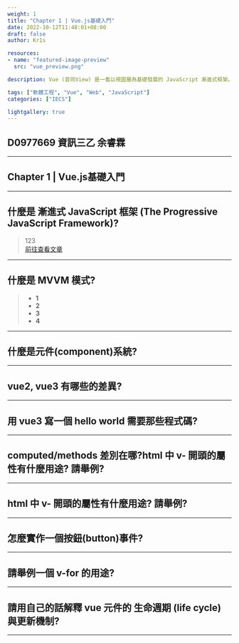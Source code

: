 ```yaml
---
weight: 1
title: "Chapter 1 | Vue.js基礎入門"
date: 2022-10-12T11:48:01+08:00
draft: false
author: Kr1s

resources:
- name: "featured-image-preview"
  src: "vue_preview.png"

description: Vue (音同View) 是一套以視圖層為基礎發展的 JavaScript 漸進式框架。與其他前端框架/函式庫不同的是，Vue.js 的目標是透過簡單的 API 提供開發者實作資料綁定與操作網頁上的元件，同時也因為 Vue.js 的核心把焦點關注在狀態與畫面的同步層級上，遂能夠輕易地與其他 JavaScript 函式庫、前端開發工具鍊等整合使用，成為一套完整的前端開發方案。

tags: ["軟體工程", "Vue", "Web", "JavaScript"]
categories: ["IECS"]

lightgallery: true
---
```


<!--more-->

## D0977669 資訊三乙 余睿霖

---

## Chapter 1 | Vue.js基礎入門

---


## 什麼是 漸進式 JavaScript 框架 (The Progressive JavaScript Framework)?

> 123   
  [前往查看文章](https://google.com)


---


## 什麼是 MVVM 模式?


> - **1**   
> - **2**  
> - **3**
> - **4**  

---


## 什麼是元件(component)系統?


---


## vue2, vue3 有哪些的差異?


---


## 用 vue3 寫一個 hello world 需要那些程式碼?


---



## computed/methods 差別在哪?html 中 v- 開頭的屬性有什麼用途? 請舉例?


---


## html 中 v- 開頭的屬性有什麼用途? 請舉例?


---


## 怎麼實作一個按鈕(button)事件?


---



## 請舉例一個 v-for 的用途?


---



## 請用自己的話解釋 vue 元件的 生命週期 (life cycle) 與更新機制?


---
